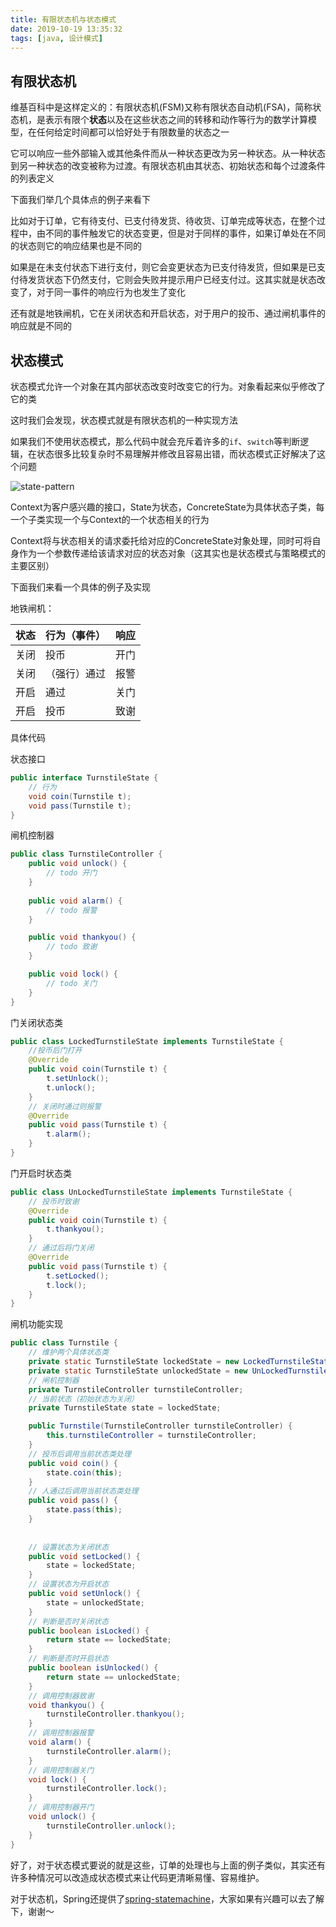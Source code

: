 ```yaml
---
title: 有限状态机与状态模式
date: 2019-10-19 13:35:32
tags: [java, 设计模式]
---
```


## 有限状态机

维基百科中是这样定义的：有限状态机(FSM)又称有限状态自动机(FSA)，简称状态机，是表示有限个**状态**以及在这些状态之间的转移和动作等行为的数学计算模型，在任何给定时间都可以恰好处于有限数量的状态之一

它可以响应一些外部输入或其他条件而从一种状态更改为另一种状态。从一种状态到另一种状态的改变被称为过渡。有限状态机由其状态、初始状态和每个过渡条件的列表定义

下面我们举几个具体点的例子来看下

比如对于订单，它有待支付、已支付待发货、待收货、订单完成等状态，在整个过程中，由不同的事件触发它的状态变更，但是对于同样的事件，如果订单处在不同的状态则它的响应结果也是不同的

如果是在未支付状态下进行支付，则它会变更状态为已支付待发货，但如果是已支付待发货状态下仍然支付，它则会失败并提示用户已经支付过。这其实就是状态改变了，对于同一事件的响应行为也发生了变化

还有就是地铁闸机，它在关闭状态和开启状态，对于用户的投币、通过闸机事件的响应就是不同的

<!-- more -->

## 状态模式

状态模式允许一个对象在其内部状态改变时改变它的行为。对象看起来似乎修改了它的类

这时我们会发现，状态模式就是有限状态机的一种实现方法

如果我们不使用状态模式，那么代码中就会充斥着许多的`if`、`switch`等判断逻辑，在状态很多比较复杂时不易理解并修改且容易出错，而状态模式正好解决了这个问题

![state-pattern](/images/state-pattern.jpg)

Context为客户感兴趣的接口，State为状态，ConcreteState为具体状态子类，每一个子类实现一个与Context的一个状态相关的行为

Context将与状态相关的请求委托给对应的ConcreteState对象处理，同时可将自身作为一个参数传递给该请求对应的状态对象（这其实也是状态模式与策略模式的主要区别）



下面我们来看一个具体的例子及实现

地铁闸机：

| 状态 | 行为（事件） | 响应 |
| ---- | ------------ | ---- |
| 关闭 | 投币         | 开门 |
| 关闭 | （强行）通过 | 报警 |
| 开启 | 通过         | 关门 |
| 开启 | 投币         | 致谢 |

具体代码

状态接口

```java
public interface TurnstileState {
    // 行为
    void coin(Turnstile t);
    void pass(Turnstile t);
}
```

闸机控制器

```java
public class TurnstileController {
    public void unlock() {
        // todo 开门
    }
    
    public void alarm() {
        // todo 报警
    }

    public void thankyou() {
        // todo 致谢
    }

    public void lock() {
        // todo 关门
    }
}
```

门关闭状态类

```java
public class LockedTurnstileState implements TurnstileState {
    //投币后门打开
    @Override
    public void coin(Turnstile t) {
        t.setUnlock();
        t.unlock();
    }
    // 关闭时通过则报警
    @Override
    public void pass(Turnstile t) {
        t.alarm();
    }
}

```

门开启时状态类

```java
public class UnLockedTurnstileState implements TurnstileState {
    // 投币时致谢
    @Override
    public void coin(Turnstile t) {
        t.thankyou();
    }
    // 通过后将门关闭
    @Override
    public void pass(Turnstile t) {
        t.setLocked();
        t.lock();
    }
}

```

闸机功能实现

```java
public class Turnstile {
    // 维护两个具体状态类
    private static TurnstileState lockedState = new LockedTurnstileState();
    private static TurnstileState unlockedState = new UnLockedTurnstileState();
    // 闸机控制器
    private TurnstileController turnstileController;
    // 当前状态（初始状态为关闭）
    private TurnstileState state = lockedState;

    public Turnstile(TurnstileController turnstileController) {
        this.turnstileController = turnstileController;
    }
    // 投币后调用当前状态类处理
    public void coin() {
        state.coin(this);
    }
    // 人通过后调用当前状态类处理
    public void pass() {
        state.pass(this);
    }
  
  
    // 设置状态为关闭状态
    public void setLocked() {
        state = lockedState;
    }
    // 设置状态为开启状态
    public void setUnlock() {
        state = unlockedState;
    }
    // 判断是否时关闭状态
    public boolean isLocked() {
        return state == lockedState;
    }
    // 判断是否时开启状态
    public boolean isUnlocked() {
        return state == unlockedState;
    }
    // 调用控制器致谢
    void thankyou() {
        turnstileController.thankyou();
    }
    // 调用控制器报警
    void alarm() {
        turnstileController.alarm();
    }
    // 调用控制器关门
    void lock() {
        turnstileController.lock();
    }
    // 调用控制器开门
    void unlock() {
        turnstileController.unlock();
    }
}

```



好了，对于状态模式要说的就是这些，订单的处理也与上面的例子类似，其实还有许多种情况可以改造成状态模式来让代码更清晰易懂、容易维护。

对于状态机，Spring还提供了[spring-statemachine](https://projects.spring.io/spring-statemachine/)，大家如果有兴趣可以去了解下，谢谢～
